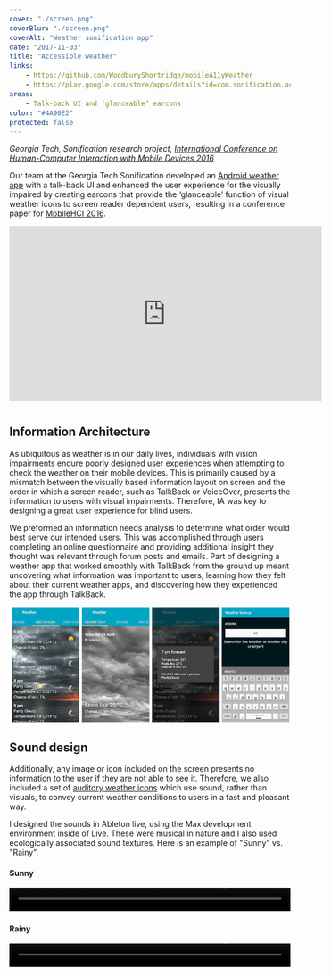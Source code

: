 ```yaml
---
cover: "./screen.png"
coverBlur: "./screen.png"
coverAlt: "Weather sonification app"
date: "2017-11-03"
title: "Accessible weather"
links:
    - https://github.com/WoodburyShortridge/mobileA11yWeather
    - https://play.google.com/store/apps/details?id=com.sonification.accessibleweather
areas:
    - Talk-back UI and ‘glanceable’ earcons
color: "#4A90E2"
protected: false
---
```

*Georgia Tech, Sonification research project, [International Conference on Human-Computer Interaction with Mobile Devices 2016](https://www.semanticscholar.org/paper/Talkin-about-the-weather-incorporating-TalkBack-fu-Tomlinson-Schuett/7d6a0e0d1348c5d4b9ff54940fbbb8b1be7b8b32)*

Our team at the Georgia Tech Sonification developed an [Android weather app](https://play.google.com/store/apps/details?id=com.sonification.accessibleweather) with a talk-back UI and enhanced the user experience for the visually impaired by creating earcons that provide the ‘glanceable’ function of visual weather icons to screen reader dependent users, resulting in a conference paper for [MobileHCI 2016](https://www.semanticscholar.org/paper/Talkin-about-the-weather-incorporating-TalkBack-fu-Tomlinson-Schuett/7d6a0e0d1348c5d4b9ff54940fbbb8b1be7b8b32).

<div class="videoWrapper">
<iframe width="560" height="315" src="https://www.youtube.com/embed/EzE8g3A-D8U" frameborder="0" allow="autoplay; encrypted-media" allowfullscreen></iframe>
</div>

#
## Information Architecture

As ubiquitous as weather is in our daily lives, individuals with vision impairments endure poorly designed user experiences when attempting to check the weather on their mobile devices. This is primarily caused by a mismatch between the visually based information layout on screen and the order in which a screen reader, such as TalkBack or VoiceOver, presents the information to users with visual impairments. Therefore, IA was key to designing a great user experience for blind users.

We preformed an information needs analysis to determine what order would best serve our intended users. This was accomplished through users completing an online questionnaire and providing additional insight they thought was relevant through forum posts and emails. Part of designing a weather app that worked smoothly with TalkBack from the ground up meant uncovering what information was important to users, learning how they felt about their current weather apps, and discovering how they experienced the app through TalkBack.

![app screen shots](./4screens.png)

## Sound design

Additionally, any image or icon included on the screen presents no information to the user if they are not able to see it. Therefore, we also included a set of [auditory weather icons](https://github.com/WoodburyShortridge/mobileA11yWeather/tree/master/earcons) which use sound, rather than visuals, to convey current weather conditions to users in a fast and pleasant way.

I designed the sounds in Ableton live, using the Max development environment inside of Live. These were musical in nature and I also used ecologically associated sound textures. Here is an example of "Sunny" vs. "Rainy".

#### Sunny
<video controls="controls" style="width: 100%; height: 3em; "><source src="https://raw.githubusercontent.com/WoodburyShortridge/mobileA11yWeather/master/earcons/Sun.wav" type="audio/wav"></video>

#### Rainy
<video controls="controls" style="width: 100%; height: 3em; "><source src="https://raw.githubusercontent.com/WoodburyShortridge/mobileA11yWeather/master/earcons/Rain.wav"></video>
